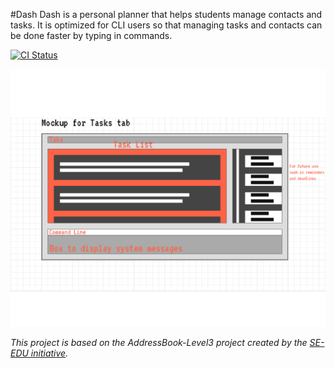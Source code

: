 #Dash
Dash is a personal planner that helps students manage contacts and tasks. It is optimized for CLI users so that managing tasks and contacts can be done faster by typing in commands.

[![CI Status](https://github.com/AY2122S1-CS2103T-W15-2/tp/workflows/Java%20CI/badge.svg)](https://github.com/AY2122S1-CS2103T-W15-2/tp/actions)

![Ui](docs/images/Ui.png)

*This project is based on the AddressBook-Level3 project created by the [SE-EDU initiative](https://se-education.org).*